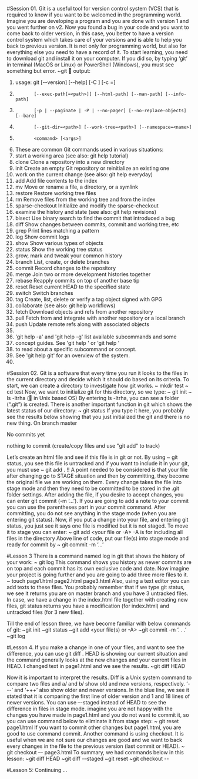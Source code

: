 #Session 01.
Git is a useful tool for version control system (VCS) that is required to know if you want to be welcomed in the programming world. 
Imagine you are developing a program and you are done with version 1 and you went further on v2. Now you found a bug in your code and you want to come back to older version, in this case, you better to have a version control system which takes care of your versions and is able to help you back to previous version. It is not only for programming world, but also for everything else you need to have a record of it.
To start learning, you need to download git and install it on your computer. If you did so, by typing ‘git’ in terminal (MacOS or Linux) or PowerShell (Windows), you must see something but error.
~git   output:
 1. usage: git [--version] [--help] [-C <path>] [-c <name>=<value>]
 2.            [--exec-path[=<path>]] [--html-path] [--man-path] [--info-path]
 3.            [-p | --paginate | -P | --no-pager] [--no-replace-objects] [--bare]
 4.            [--git-dir=<path>] [--work-tree=<path>] [--namespace=<name>]
 5.            <command> [<args>]
 6. These are common Git commands used in various situations:
 7. start a working area (see also: git help tutorial)
 8.    clone             Clone a repository into a new directory
 9.    init              Create an empty Git repository or reinitialize an existing one
10. work on the current change (see also: git help everyday)
11.    add               Add file contents to the index
12.    mv                Move or rename a file, a directory, or a symlink
13.    restore           Restore working tree files
14.    rm                Remove files from the working tree and from the index
15.    sparse-checkout   Initialize and modify the sparse-checkout
16. examine the history and state (see also: git help revisions)
17.    bisect            Use binary search to find the commit that introduced a bug
18.    diff              Show changes between commits, commit and working tree, etc
19.    grep              Print lines matching a pattern
20.    log               Show commit logs
21.    show              Show various types of objects
22.    status            Show the working tree status
23. grow, mark and tweak your common history
24.    branch            List, create, or delete branches
25.    commit            Record changes to the repository
26.    merge             Join two or more development histories together
27.    rebase            Reapply commits on top of another base tip
28.    reset             Reset current HEAD to the specified state
29.    switch            Switch branches
30.    tag               Create, list, delete or verify a tag object signed with GPG
31. collaborate (see also: git help workflows)
32.    fetch             Download objects and refs from another repository
33.    pull              Fetch from and integrate with another repository or a local branch
34.    push              Update remote refs along with associated objects
35.  
36. 'git help -a' and 'git help -g' list available subcommands and some
37. concept guides. See 'git help <command>' or 'git help <concept>'
38. to read about a specific subcommand or concept.
39. See 'git help git' for an overview of the system.
40.  



#Session 02.
Git is a software that every time you run it looks to the files in the current directory and decide which it should do based on its criteria.
To start, we can create a directory to investigate how git works.
~ mkdir test
~ cd test
Now, we want to initialize git for this directory, so we type:
~ git init
~ ls -ltrha ( in Unix based OS)
By entering ls -ltrha, you can see a folder (“.git”) is created.
There is another important function in git which shows the latest status of our directory:
~ git status
If you type it here, you probably see the results below showing that you just initialized the git and there is no new thing.
On branch master
 
No commits yet
 
nothing to commit (create/copy files and use "git add" to track)

Let’s create an html file and see if this file is in git or not. By using ~ git status, you see this file is untracked and if you want to include it in your git, you must use ~ git add <your file>. 
‼ A point needed to be considered is that your file after changing go to STAGE situation and then by committing, they become the original file we are working on them. Every change takes the file into stage mode and then they need to be committed to be stored in the .git folder settings. 
After adding the file, if you desire to accept changes, you can enter git commit (-m ‘…’). If you are going to add a note to your commit you can use the parentheses part in your commit command. After committing, you do not see anything in the stage mode (when you are entering git status).
Now, if you put a change into your file, and entering git status, you just see it says one file is modified but it is not staged. To move it to stage you can enter:
~ git add <your file or -A>       -A is for including all files in the directory
Above line of code, put our file(s) into stage mode and ready for commit by
~ git commit -m ‘…’

#Lesson 3
There is a command named log in git that shows the history of your work:
~ git log
This command shows you history as newer commits are on top and each commit has its own exclusive code and date.
Now imagine your project is going further and you are going to add three more files to it.
~ touch page1.html page2.html page3.html
Also, using a text editor you can add texts to these files.
You probably remember that if we type git status, we see it returns you are on master branch and you have 3 untracked files. In case, we have a change in the index.html file together with creating new files, git status returns you have a modification (for index.html) and untracked files (for 3 new files).

Till the end of lesson three, we have become familiar with below commands of git:
~git init
~git status
~git add <your file(s) or -A>
~git commit -m ‘. . .’
~git log


#Lesson 4.
If you make a change in one of your files, and want to see the difference, you can use git diff <HEAD>. HEAD is showing our current situation and the command generally looks at the new changes and your current files in HEAD. 
I changed text in page1.html and we see the results.
~git diff HEAD







Now it is important to interpret the results. Diff is a Unix system command to compare two files and a/ and b/ show old and new versions, respectively. ‘---’ and ‘+++’ also show older and newer versions. In the blue line, we see it stated that it is comparing the first line of older version and 1 and 18 lines of newer versions.
You can use –-staged instead of HEAD to see the difference in files in stage mode. imagine you are not happy with the changes you have made in page1.html and you do not want to commit it, so you can use command below to eliminate it from stage step:
~ git reset page1.html
If you want to commit other changes but page1.html, you are good to use command commit.
Another command is using checkout. It is useful when we are not sure our changes are good and we want to back every changes in the file to the previous version (last commit or HEAD).
~ git checkout –- page3.html
To summary, we had commands below in this lesson:
~git diff HEAD
~git diff -–staged
~git reset <file name>
~git checkout -- <file name>

#Lesson 5:
Continuing ...
 
